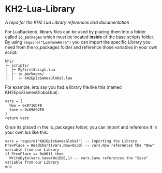# KH2-Lua-Library
*A repo for the KH2 Lua Library references and documentation*

For LuaBackend, library files can be used by placing them into a folder called `io_packages` which must be located **inside** of the base scripts folder. By using `require("LuaNameHere")` you can import the specific Library you need from the io_packages folder and reference those variables in your own script:
```
kh2/
├─ scripts/
│  ├─ MyFirstScript.lua
│  ├─ io_packages/
│  │  ├─ KH2EpicGamesGlobal.lua

```

For example, lets say you had a library file like this (named KH2EpicGamesGlobal.lua):
```
vars = {
  Now = 0x0716DF8
  Save = 0x09A92F0
}
return vars
```
Once its placed in the io_packages folder, you can import and reference it in your own lua like this:
```
vars = require("KH2EpicGamesGlobal") -- Importing the Library
PrevPlace = ReadShort(vars.Now+0x30) -- vars.Now references the "Now" variable from our Library
if PrevPlace == 0x0011 then
  WriteByte(vars.Save+0x1EBE,1) -- vars.Save references the "Save" variable from our Library
end
```

